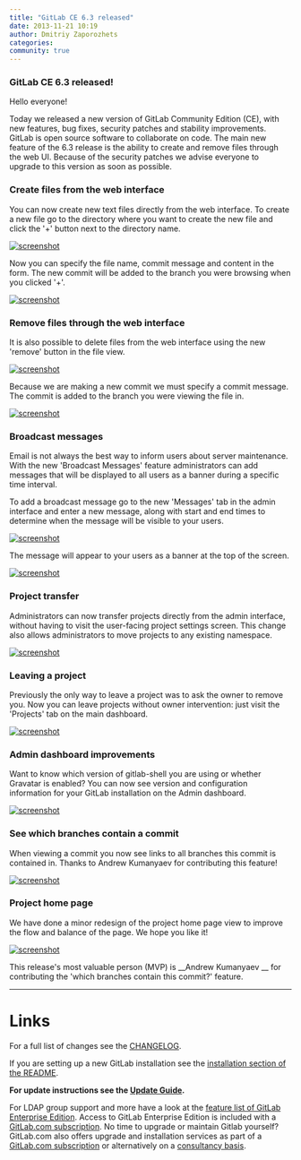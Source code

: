 ```yaml
---
title: "GitLab CE 6.3 released"
date: 2013-11-21 10:19
author: Dmitriy Zaporozhets
categories:
community: true
---
```


### GitLab CE 6.3 released!

Hello everyone!

Today we released a new version of GitLab Community Edition (CE), with new features, bug fixes, security patches and stability improvements.
GitLab is open source software to collaborate on code.
The main new feature of the 6.3 release is the ability to create and remove files through the web UI.
Because of the security patches we advise everyone to upgrade to this version as soon as possible.

### Create files from the web interface

You can now create new text files directly from the web interface.
To create a new file go to the directory where you want to create the new file and click the '+' button next to the directory name.

[![screenshot](/images/6_3/new-file-1.png)](/images/6_3/new-file-1.png)

Now you can specify the file name, commit message and content in the form.
The new commit will be added to the branch you were browsing when you clicked '+'.

[![screenshot](/images/6_3/new-file-2.png)](/images/6_3/new-file-2.png)

<!--more-->

### Remove files through the web interface

It is also possible to delete files from the web interface using the new 'remove' button in the file view.

[![screenshot](/images/6_3/remove-file-1.png)](/images/6_3/remove-file-1.png)

Because we are making a new commit we must specify a commit message.
The commit is added to the branch you were viewing the file in.

[![screenshot](/images/6_3/remove-file-2.png)](/images/6_3/remove-file-2.png)

### Broadcast messages

Email is not always the best way to inform users about server maintenance.
With the new 'Broadcast Messages' feature administrators can add messages that will be displayed to all users as a banner during a specific time interval.

To add a broadcast message go to the new 'Messages' tab in the admin interface and enter a new message, along with start and end times to determine when the message will be visible to your users.

[![screenshot](/images/6_3/broadcast.png)](/images/6_3/broadcast.png)

The message will appear to your users as a banner at the top of the screen.

[![screenshot](/images/6_3/broadcast-show.png)](/images/6_3/broadcast-show.png)

### Project transfer

Administrators can now transfer projects directly from the admin interface, without having to visit the user-facing project settings screen.
This change also allows administrators to move projects to any existing namespace.

[![screenshot](/images/6_3/admin-transfer.png)](/images/6_3/admin-transfer.png)

### Leaving a project

Previously the only way to leave a project was to ask the owner to remove you.
Now you can leave projects without owner intervention: just visit the 'Projects' tab on the main dashboard.

[![screenshot](/images/6_3/leave-page.png)](/images/6_3/leave-page.png)

### Admin dashboard improvements

Want to know which version of gitlab-shell you are using or whether Gravatar is enabled?
You can now see version and configuration information for your GitLab installation on the Admin dashboard.

[![screenshot](/images/6_3/admin.png)](/images/6_3/admin.png)

### See which branches contain a commit

When viewing a commit you now see links to all branches this commit is contained in.
Thanks to Andrew Kumanyaev for contributing this feature!

[![screenshot](/images/6_3/commit.png)](/images/6_3/commit.png)

### Project home page

We have done a minor redesign of the project home page view to improve the flow and balance of the page.
We hope you like it!

[![screenshot](/images/6_3/project.png)](/images/6_3/project.png)

This release's most valuable person (MVP) is __Andrew Kumanyaev __ for contributing the 'which branches contain this commit?' feature.

- - -

# Links

For a full list of changes see the [CHANGELOG](https://github.com/gitlabhq/gitlabhq/blob/master/CHANGELOG).

If you are setting up a new GitLab installation see the [installation section of the README](https://github.com/gitlabhq/gitlabhq/blob/master/README.md#installation).

__For update instructions see the [Update Guide](https://github.com/gitlabhq/gitlabhq/blob/master/doc/update/6.2-to-6.3.md).__

For LDAP group support and more have a look at the [feature list of GitLab Enterprise Edition](http://www.gitlab.com/gitlab-ee/).
Access to GitLab Enterprise Edition is included with a [GitLab.com subscription](http://www.gitlab.com/subscription/).
No time to upgrade or maintain Gitlab yourself?
GitLab.com also offers upgrade and installation services as part of a [GitLab.com subscription](http://www.gitlab.com/subscription/) or alternatively on a [consultancy basis](http://www.gitlab.com/consultancy/).
